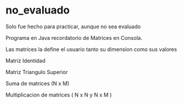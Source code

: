 # no_evaluado

Solo fue hecho para practicar, aunque no sea evaluado

Programa en Java recordatorio de Matrices en Consola.

Las matrices la define el usuario tanto su dimension como sus valores

Matriz Identidad

Matriz Triangulo Superior

Suma de matrices  (N x M)

Multiplicacion de matrices ( N x N  y  N x M )
